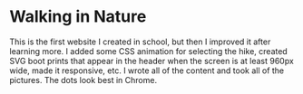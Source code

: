 # Walking in Nature 

This is the first website I created in school, but then I improved it after learning more. I added some CSS animation for selecting the hike, created SVG boot prints that appear in the header when the screen is at least 960px wide, made it responsive, etc. I wrote all of the content and took all of the pictures. The dots look best in Chrome.